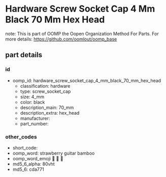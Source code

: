 # Hardware Screw Socket Cap 4 Mm Black 70 Mm Hex Head  

note: This is part of OOMP the Oopen Organization Method For Parts. For more details: https://github.com/oomlout/oomp_base

##  part details





### id
* oomp_id: hardware_screw_socket_cap_4_mm_black_70_mm_hex_head
  * classification: hardware
  * type: screw_socket_cap
  * size: 4_mm
  * color: black
  * description_main: 70_mm
  * description_extra: hex_head
  * manufacturer: 
  * part_number: 

### other_codes
* short_code: 
* oomp_word: strawberry guitar bamboo
* oomp_word_emoji :strawberry: :guitar: :bamboo:
* md5_6_alpha: 80vht
* md5_6: cda771